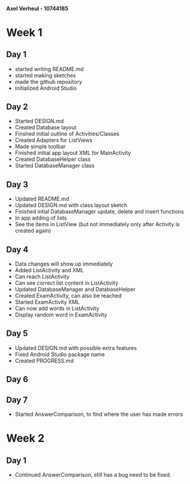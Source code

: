 #### Axel Verheul - 10744185

# Week 1

## Day 1

- started writing README.md
- started making sketches
- made the github repository
- initialized Android Studio

## Day 2

- Started DESIGN.md
- Created Database layout
- Finshed initial outline of Activities/Classes
- Created Adapters for ListViews
- Made simple toolbar
- Finished initial app layout XML for MainActivity
- Created DatabaseHelper class
- Started DatabaseManager class

## Day 3

- Updated README.md
- Updated DESIGN.md with class layout sketch
- Finished intial DatabaseManager update, delete and insert functions
- In app adding of lists
- See the items in ListView (but not immediately only after Activity is created again)

## Day 4

- Data changes will show up immediately
- Added ListActivity and XML
- Can reach ListActivity
- Can see correct list content in ListActivity
- Updated DatabaseManager and DatabaseHelper
- Created ExamActivity, can also be reached
- Started ExamActivity XML
- Can now add words in ListActivity
- Display random word in ExamActivity

## Day 5

- Updated DESIGN.md with possible extra features
- Fixed Android Studio package name
- Created PROGRESS.md

## Day 6

## Day 7

- Started AnswerComparison, to find where the user has made errors

# Week 2

## Day 1

- Continued AnswerComparison, still has a bug need to be fixed.
